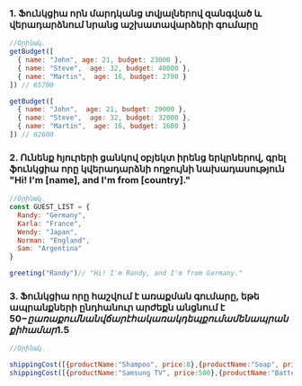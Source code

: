 
### 1. Ֆունկցիա որն մարդկանց տվյալներով զանգված և վերադարձնում նրանց աշխատավարձերի գումարը
```javascript 
//Օրինակ․
getBudget([
  { name: "John", age: 21, budget: 23000 },
  { name: "Steve",  age: 32, budget: 40000 },
  { name: "Martin",  age: 16, budget: 2700 }
]) // 65700

getBudget([
  { name: "John",  age: 21, budget: 29000 },
  { name: "Steve",  age: 32, budget: 32000 },
  { name: "Martin",  age: 16, budget: 1600 }
]) // 62600
```

### 2. Ունենք հյուրերի ցանկով օբյեկտ իրենց երկրներով, գրել ֆունկցիա որը կվերադարձնի ողջույնի նախադասություն "Hi! I'm [name], and I'm from [country]."
```javascript 
//Օրինակ․
const GUEST_LIST = {
  Randy: "Germany",
  Karla: "France",
  Wendy: "Japan",
  Norman: "England",
  Sam: "Argentina"
}

greeting("Randy")// "Hi! I'm Randy, and I'm from Germany."

```

### 3. Ֆունկցիա որը հաշվում է առաքման գումարը, եթե ապրանքների ընդհանուր արժեքն անցնում է 50$-ը առաքումն անվճար է հակառակ դեպքում ամեն ապրանքի համար 1.5$
```javascript 
//Օրինակ․

shippingCost([{productName:"Shampoo", price:8},{productName:"Soap", price:2} ]) // 3
shippingCost([{productName:"Samsung TV", price:500},{productName:"Battery", price:5} ]) // 0

```
